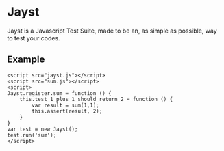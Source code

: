 Jayst
=====

Jayst is a Javascript Test Suite, made to be an, as simple as possible, way to test your codes.

Example
--

    <script src="jayst.js"></script>
    <script src="sum.js"></script>
    <script>
    Jayst.register.sum = function () {
        this.test_1_plus_1_should_return_2 = function () {
            var result = sum(1,1);
            this.assert(result, 2);
        }
    }
    var test = new Jayst();
    test.run('sum');
    </script>
